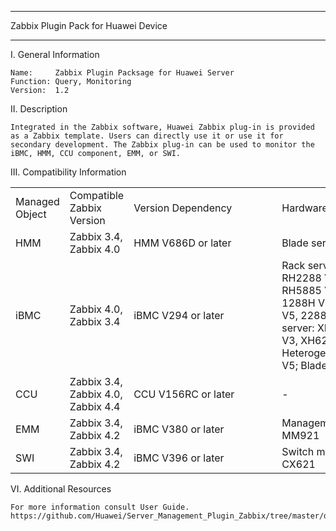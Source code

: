 ****************************************************************************
Zabbix Plugin Pack for Huawei Device
****************************************************************************

I. General Information

    Name:     Zabbix Plugin Packsage for Huawei Server
    Function: Query, Monitoring
    Version:  1.2

	
II. Description

    Integrated in the Zabbix software, Huawei Zabbix plug-in is provided as a Zabbix template. Users can directly use it or use it for secondary development. The Zabbix plug-in can be used to monitor the iBMC, HMM, CCU component, EMM, or SWI.

	
III. Compatibility Information


<table>
   <tr>
      <td>Managed  Object</td>
      <td>Compatible  Zabbix Version</td>
      <td><span style="white-space:nowrap;">Version  Dependency&emsp;&emsp;&emsp;&emsp;</span></td>
      <td><span style="white-space:nowrap;">Hardware  Compatibility&emsp;&emsp;&emsp;</span></td>
      <td><span style="white-space:nowrap;">Interface  Protocol&emsp;&emsp;&emsp;&emsp;</span></td>
   </tr>
   <tr>
      <td>HMM</td>
      <td>Zabbix 3.4, Zabbix 4.0</td>
      <td>HMM V686D or later</td>
      <td>Blade server: E9000</td>
      <td>SNMP v2c</td>
   </tr>
   <tr>
      <td>iBMC</td>
      <td>Zabbix 4.0, Zabbix 3.4</td>
      <td>iBMC V294 or later</td>
      <td>Rack server: RH1288 V3, RH2288 V3, RH2288H V3, RH5885 V3, RH8100 V3, 1288H V5, 2288H V5, 2488 V5, 2288 V5; 
	      High-density server: XH321 V3, XH620 V3, XH622 V3, XH628 V3; 
	      Heterogeneous server: G560 V5; 
	      Blade server: CH121L V5</td>
      <td>SNMP v2c</td>
   </tr>
   <tr>
      <td>CCU</td>
      <td> Zabbix 3.4, Zabbix 4.0, Zabbix 4.4</td>
      <td>CCU V156RC or later</td>
      <td>-</td>
      <td>SNMP v3</td>
   </tr>
   <tr>
      <td>EMM</td>
      <td>Zabbix 3.4, Zabbix 4.2</td>
      <td>iBMC V380 or later</td>
      <td>Management module: MM921</td>
      <td> SNMP trap v2c, SNMP trap v3</td>
   </tr>
   <tr>
      <td>SWI</td>
      <td> Zabbix 3.4, Zabbix 4.2</td>
      <td>iBMC V396 or later</td>
      <td>Switch module: CX320, CX621</td>
      <td>SNMP trap v2c,  SNMP trap v3</td>
   </tr>
</table>


	
VI. Additional Resources

    For more information consult User Guide. https://github.com/Huawei/Server_Management_Plugin_Zabbix/tree/master/docs

